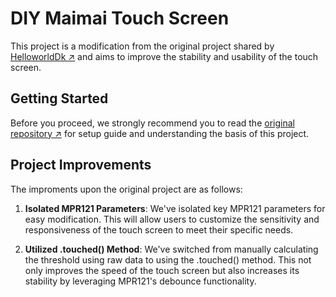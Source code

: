 # DIY Maimai Touch Screen

This project is a modification from the original project shared by [HelloworldDk ↗](https://github.com/HelloworldDk/dkmaiproj/blob/main/newmap-llvermtn202212271340/newmap-llvermtn202212271340.ino) and aims to improve the stability and usability of the touch screen.

## Getting Started

Before you proceed, we strongly recommend you to read the [original repository ↗](https://github.com/HelloworldDk/dkmaiproj) for setup guide and understanding the basis of this project.

## Project Improvements

The improments upon the original project are as follows:

1. **Isolated MPR121 Parameters**: We've isolated key MPR121 parameters for easy modification. This will allow users to customize the sensitivity and responsiveness of the touch screen to meet their specific needs.

2. **Utilized .touched() Method**: We've switched from manually calculating the threshold using raw data to using the .touched() method. This not only improves the speed of the touch screen but also increases its stability by leveraging MPR121's debounce functionality.
